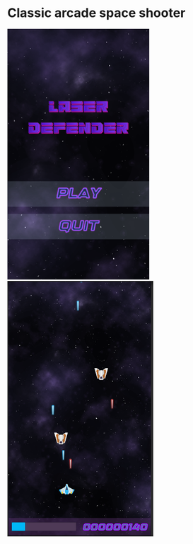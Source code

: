 # Classic arcade space shooter

![Image 1](MainMenu.png)  &nbsp; &nbsp; &nbsp; &nbsp;  ![Image 2](Game.png)


